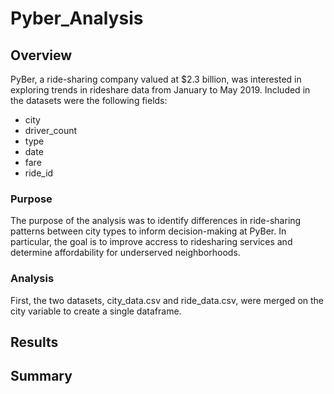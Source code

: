 # Pyber_Analysis
## Overview
PyBer, a ride-sharing company valued at $2.3 billion, was interested in exploring trends in rideshare data from January to May 2019. Included in the datasets were the following fields:
* city
* driver_count
* type
* date
* fare
* ride_id

### Purpose
The purpose of the analysis was to identify differences in ride-sharing patterns between city types to inform decision-making at PyBer. In particular, the goal is to improve accress to ridesharing services and determine affordability for underserved neighborhoods.

### Analysis
First, the two datasets, city_data.csv and ride_data.csv, were merged on the city variable to create a single dataframe. 

## Results

## Summary
